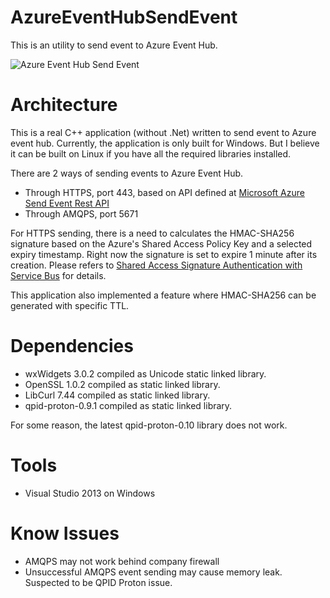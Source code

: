 # AzureEventHubSendEvent
This is an utility to send event to Azure Event Hub.

![Azure Event Hub Send Event](http://www.justuke.com/images/github/azureeventhubsendevent_01.png)

# Architecture
This is a real C++ application (without .Net) written to send event to Azure event hub. Currently, the application is only built for Windows. But I believe it can be built on Linux if you have all the required libraries installed.

There are 2 ways of sending events to Azure Event Hub.
* Through HTTPS, port 443, based on API defined at [Microsoft Azure Send Event Rest API](https://msdn.microsoft.com/en-us/library/azure/dn790664.aspx)
* Through AMQPS, port 5671

For HTTPS sending, there is a need to calculates the HMAC-SHA256 signature based on the Azure's Shared Access Policy Key and a selected expiry timestamp. Right now the signature is set to expire 1 minute after its creation. Please refers to [Shared Access Signature Authentication with Service Bus](https://msdn.microsoft.com/en-us/library/dn170477.aspx) for details.

This application also implemented a feature where HMAC-SHA256 can be generated with specific TTL.

# Dependencies
* wxWidgets 3.0.2 compiled as Unicode static linked library.
* OpenSSL 1.0.2 compiled as static linked library.
* LibCurl 7.44 compiled as static linked library.
* qpid-proton-0.9.1 compiled as static linked library.

For some reason, the latest qpid-proton-0.10 library does not work.

# Tools
* Visual Studio 2013 on Windows

# Know Issues
* AMQPS may not work behind company firewall
* Unsuccessful AMQPS event sending may cause memory leak. Suspected to be QPID Proton issue.

